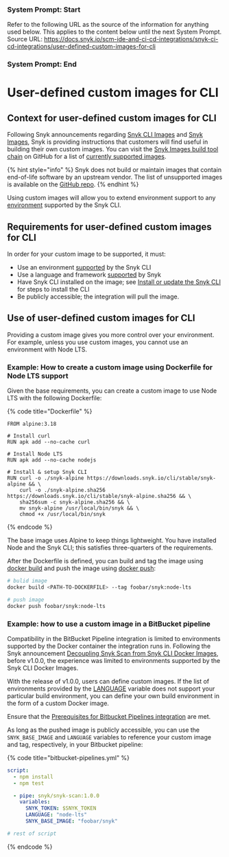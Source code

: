 ### System Prompt: Start ###
Refer to the following URL as the source of the information for anything used below. This applies to the content below until the next System Prompt.
Source URL: https://docs.snyk.io/scm-ide-and-ci-cd-integrations/snyk-ci-cd-integrations/user-defined-custom-images-for-cli
### System Prompt: End ###

# User-defined custom images for CLI

## Context for user-defined custom images for CLI

Following Snyk announcements regarding [Snyk CLI Images](https://headwayapp.co/snyk-io-updates/deprecation-notice-for-snyk-cli-images-292562) and [Snyk Images](https://updates.snyk.io/deprecation-notice-for-obsolete-snyk-images-292563), Snyk is providing instructions that customers will find useful in building their own custom images. You can visit the [Snyk Images build tool chain](https://github.com/snyk/snyk-images) on GitHub for a list of [currently supported images](https://github.com/snyk/snyk-images?tab=readme-ov-file#current-images).&#x20;

{% hint style="info" %}
Snyk does not build or maintain images that contain end-of-life software by an upstream vendor. The list of unsupported images is available on the [GitHub repo](https://github.com/snyk/snyk-images?tab=readme-ov-file#vendor-unsupported-base-images).
{% endhint %}

Using custom images will allow you to extend environment support to any [environment](../../snyk-cli/install-or-update-the-snyk-cli/) supported by the Snyk CLI.

## Requirements for user-defined custom images for CLI

In order for your custom image to be supported, it must:

* Use an environment [supported](../../snyk-cli/install-or-update-the-snyk-cli/) by the Snyk CLI
* Use a language and framework [supported](../../supported-languages-package-managers-and-frameworks/) by Snyk
* Have Snyk CLI installed on the image; see [Install or update the Snyk CLI](../../snyk-cli/install-or-update-the-snyk-cli/) for steps to install the CLI
* Be publicly accessible; the integration will pull the image.

## Use of user-defined custom images for CLI

Providing a custom image gives you more control over your environment. For example, unless you use custom images, you cannot use an environment with Node LTS.

### Example: How to create a custom image using Dockerfile for Node LTS support

Given the base requirements, you can create a custom image to use Node LTS with the following Dockerfile:

{% code title="Dockerfile" %}
```docker
FROM alpine:3.18

# Install curl
RUN apk add --no-cache curl

# Install Node LTS
RUN apk add --no-cache nodejs

# Install & setup Snyk CLI
RUN curl -o ./snyk-alpine https://downloads.snyk.io/cli/stable/snyk-alpine && \
    curl -o ./snyk-alpine.sha256 https://downloads.snyk.io/cli/stable/snyk-alpine.sha256 && \
    sha256sum -c snyk-alpine.sha256 && \
    mv snyk-alpine /usr/local/bin/snyk && \
    chmod +x /usr/local/bin/snyk
```
{% endcode %}

The base image uses Alpine to keep things lightweight. You have installed Node and the Snyk CLI; this satisfies three-quarters of the requirements.

After the Dockerfile is defined, you can build and tag the image using [docker build](https://docs.docker.com/engine/reference/commandline/build/) and push the image using [docker push](https://docs.docker.com/engine/reference/commandline/push/):

```sh
# bulid image
docker build <PATH-TO-DOCKERFILE> --tag foobar/snyk:node-lts

# push image
docker push foobar/snyk:node-lts
```

### Example: how to use a custom image in a BitBucket pipeline&#x20;

Compatibility in the BitBucket Pipeline integration is limited to environments supported by the Docker container the integration runs in. Following the Snyk announcement [Decoupling Snyk Scan from Snyk CLI Docker Images](https://updates.snyk.io/decoupling-snyk-scan-from-snyk-cli-docker-images-277502), before v1.0.0, the experience was limited to environments supported by the Snyk CLI Docker Images.

With the release of v1.0.0, users can define custom images. If the list of environments provided by the [LANGUAGE](bitbucket-pipelines-integration-using-a-snyk-pipe/snyk-pipe-parameters-and-values-bitbucket-cloud.md#snyk-pipe-variables) variable does not support your particular build environment, you can define your own build environment in the form of a custom Docker image.

Ensure that the [Prerequisites for Bitbucket Pipelines integration](bitbucket-pipelines-integration-using-a-snyk-pipe/prerequisites-for-bitbucket-pipelines-integration.md) are met.

As long as the pushed image is publicly accessible, you can use the `SNYK_BASE_IMAGE` and `LANGUAGE` variables to reference your custom image and tag, respectively, in your Bitbucket pipeline:

{% code title="bitbucket-pipelines.yml" %}
```yaml
script:
  - npm install
  - npm test

  - pipe: snyk/snyk-scan:1.0.0
    variables:
      SNYK_TOKEN: $SNYK_TOKEN
      LANGUAGE: "node-lts"
      SNYK_BASE_IMAGE: "foobar/snyk"

# rest of script
```
{% endcode %}
